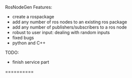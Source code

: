 RosNodeGen
Features:
- create a rospackage
- add any number of ros nodes to an existing ros package
- add any number of publishers/subscribers to a ros node
- robust to user input: dealing with random inputs
- fixed bugs 
- python and C++ 

TODO:
-  finish service part

==========
